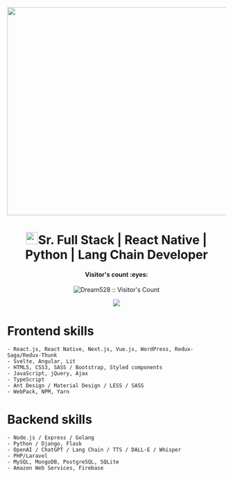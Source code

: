 <img src="https://www.a2itsoft.com/uploads/1708430736.jpg" width="1000" height="480">
<h1 align="center"><img src="https://media.giphy.com/media/hvRJCLFzcasrR4ia7z/giphy.gif" width="28">Sr. Full Stack | React Native | Python | Lang Chain Developer</h1>

<h4 align="center">Visitor's count :eyes:</h4>
<p align="center"><img src="https://profile-counter.glitch.me/{Dream528}/count.svg" alt="Dream528 :: Visitor's Count" /></p>

<p align='center'>
<img src='https://github-widgetbox.vercel.app/api/profile?username=Dream528&data=followers,repositories,stars,commits' />
</p>

 # Frontend skills
	- React.js, React Native, Next.js, Vue.js, WordPress, Redux-Saga/Redux-Thunk
	- Svelte, Angular, Lit
  	- HTML5, CSS3, SASS / Bootstrap, Styled components
  	- JavaScript, jQuery, Ajax
  	- TypeScript
  	- Ant Design / Material Design / LESS / SASS
  	- WebPack, NPM, Yarn

 # Backend skills
	- Node.js / Express / Golang 
	- Python / Django, Flask
	- OpenAI / ChatGPT / Lang Chain / TTS / DALL-E / Whisper
	- PHP/Laravel
	- MySQL, MongoDB, PostgreSQL, SQLite
	- Amazon Web Services, Firebase

